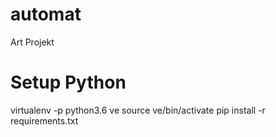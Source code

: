 # automat
Art Projekt


# Setup Python

virtualenv -p python3.6 ve
source ve/bin/activate
pip install -r requirements.txt
